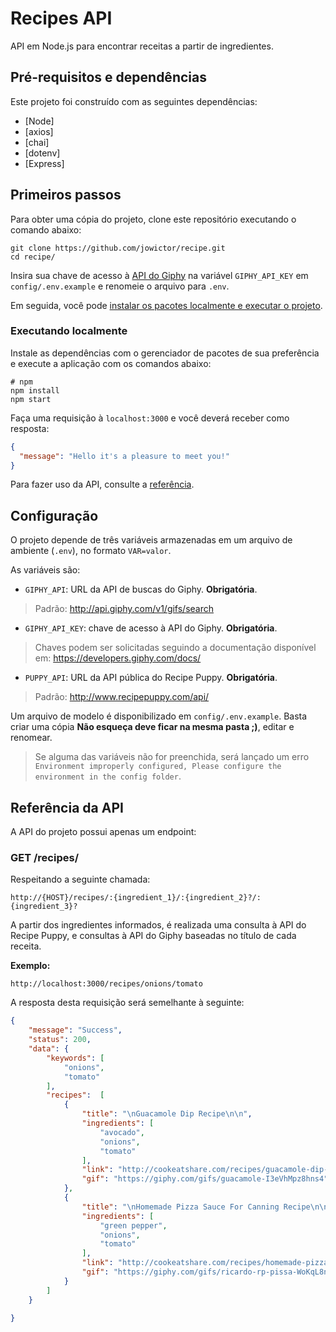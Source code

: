 # Recipes API

API em Node.js para encontrar receitas a partir de ingredientes.

## Pré-requisitos e dependências
Este projeto foi construído com as seguintes dependências:

- [Node]
- [axios]
- [chai]
- [dotenv]
- [Express]

## Primeiros passos

Para obter uma cópia do projeto, clone este repositório executando o comando abaixo:


```shell
git clone https://github.com/jowictor/recipe.git
cd recipe/
```

Insira sua chave de acesso à [API do Giphy](https://developers.giphy.com/docs/) na variável `GIPHY_API_KEY` em `config/.env.example` e renomeie o arquivo para `.env`.

Em seguida, você pode [instalar os pacotes localmente e executar o projeto](#executando-localmente).


### Executando localmente

Instale as dependências com o gerenciador de pacotes de sua preferência e execute a aplicação com os comandos abaixo:

```shell
# npm
npm install
npm start
```

Faça uma requisição à `localhost:3000` e você deverá receber como resposta:

```json
{
  "message": "Hello it's a pleasure to meet you!"
}
```

Para fazer uso da API, consulte a [referência](#referência-da-api).

## Configuração

O projeto depende de três variáveis armazenadas em um arquivo de ambiente (`.env`), no formato `VAR=valor`.

As variáveis são:
- `GIPHY_API`: URL da API de buscas do Giphy. **Obrigatória**.
> Padrão: http://api.giphy.com/v1/gifs/search

- `GIPHY_API_KEY`: chave de acesso à API do Giphy. **Obrigatória**.
> Chaves podem ser solicitadas seguindo a documentação disponível em: https://developers.giphy.com/docs/

- `PUPPY_API`: URL da API pública do Recipe Puppy. **Obrigatória**.
> Padrão: http://www.recipepuppy.com/api/

Um arquivo de modelo é disponibilizado em `config/.env.example`. Basta criar uma cópia **Não esqueça deve ficar na mesma pasta ;)**, editar e renomear.

> Se alguma das variáveis não for preenchida, será lançado um erro `Environment improperly configured, Please configure the environment in the config folder`.

## Referência da API

A API do projeto possui apenas um endpoint:

### GET /recipes/

Respeitando a seguinte chamada:

```
http://{HOST}/recipes/:{ingredient_1}/:{ingredient_2}?/:{ingredient_3}?
```
A partir dos ingredientes informados, é realizada uma consulta à API do Recipe Puppy, e consultas à API do Giphy baseadas no título de cada receita.

**Exemplo:**

```
http://localhost:3000/recipes/onions/tomato
```
A resposta desta requisição será semelhante à seguinte:

```json
{
    "message": "Success",
    "status": 200,
    "data": {
        "keywords": [
            "onions",
            "tomato"
        ],
        "recipes":  [
            {
                "title": "\nGuacamole Dip Recipe\n\n",
                "ingredients": [
                    "avocado",
                    "onions",
                    "tomato"
                ],
                "link": "http://cookeatshare.com/recipes/guacamole-dip-2783",
                "gif": "https://giphy.com/gifs/guacamole-I3eVhMpz8hns4"
            },
            {
                "title": "\nHomemade Pizza Sauce For Canning Recipe\n\n",
                "ingredients": [
                    "green pepper",
                    "onions",
                    "tomato"
                ],
                "link": "http://cookeatshare.com/recipes/homemade-pizza-sauce-for-canning-12225",
                "gif": "https://giphy.com/gifs/ricardo-rp-pissa-WoKqL8nGDJfFwGzrmR"
            }
        ]
    }
        
}
```